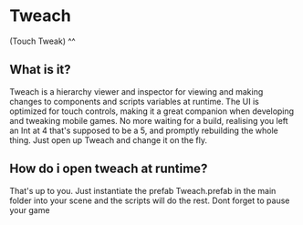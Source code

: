 # Tweach
(Touch Tweak) ^^

## What is it?

Tweach is a hierarchy viewer and inspector for viewing and making changes to components
and scripts variables at runtime. The UI is optimized for touch controls, making it a
great companion when developing and tweaking mobile games. No more waiting for a build,
realising you left an Int at 4 that's supposed to be a 5, and promptly rebuilding the
whole thing. Just open up Tweach and change it on the fly.

## How do i open tweach at runtime?

That's up to you. Just instantiate the prefab Tweach.prefab in the main folder into your
scene and the scripts will do the rest. Dont forget to pause your game
